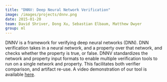 ```yaml
---
title: "DNNV: Deep Neural Network Verification"
image: /images/projects/dnnv.png
date: 2015-01-20
team: David Shriver, Dong Xu, Sebastian Elbaum, Matthew Dwyer
group: ml
---
```


DNNV is a framework for verifying deep neural networks (DNN). 
DNN verification takes in a neural network, and a property over that network, and checks whether the property is true, or false. 
DNNV standardizes the network and property input formats to enable multiple verification tools to run on a single network and property. 
This facilitates both verifier comparison, and artifact re-use.
A video demonstration of our tool is available [here](https://www.youtube.com/watch?v=M5G_OWfCF2o).

